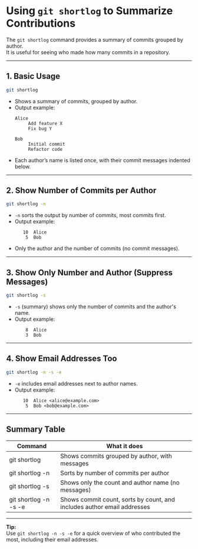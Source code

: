 # Using `git shortlog` to Summarize Contributions

The `git shortlog` command provides a summary of commits grouped by author.  
It is useful for seeing who made how many commits in a repository.

---

## 1. Basic Usage

```bash
git shortlog
```

- Shows a summary of commits, grouped by author.
- Output example:
    ```
    Alice
         Add feature X
         Fix bug Y

    Bob
         Initial commit
         Refactor code
    ```
- Each author’s name is listed once, with their commit messages indented below.

---

## 2. Show Number of Commits per Author

```bash
git shortlog -n
```

- `-n` sorts the output by number of commits, most commits first.
- Output example:
    ```
       10  Alice
        5  Bob
    ```
- Only the author and the number of commits (no commit messages).

---

## 3. Show Only Number and Author (Suppress Messages)

```bash
git shortlog -s
```

- `-s` (summary) shows only the number of commits and the author's name.
- Output example:
    ```
        8  Alice
        3  Bob
    ```

---

## 4. Show Email Addresses Too

```bash
git shortlog -n -s -e
```

- `-e` includes email addresses next to author names.
- Output example:
    ```
       10  Alice <alice@example.com>
        5  Bob <bob@example.com>
    ```

---

## Summary Table

| Command               | What it does                                                            |
|-----------------------|-------------------------------------------------------------------------|
| git shortlog          | Shows commits grouped by author, with messages                          |
| git shortlog -n       | Sorts by number of commits per author                                   |
| git shortlog -s       | Shows only the count and author name (no messages)                      |
| git shortlog -n -s -e | Shows commit count, sorts by count, and includes author email addresses |

---

**Tip:**  
Use `git shortlog -n -s -e` for a quick overview of who contributed the most, including their email addresses.